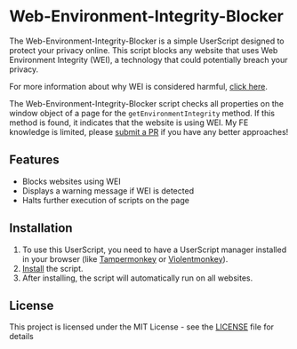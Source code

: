 # Web-Environment-Integrity-Blocker

The Web-Environment-Integrity-Blocker is a simple UserScript designed to protect your privacy online. This script blocks any website that uses Web Environment Integrity (WEI), a technology that could potentially breach your privacy.

For more information about why WEI is considered harmful, [click here](https://www.fsf.org/blogs/community/web-environment-integrity-is-an-all-out-attack-on-the-free-internet).

The Web-Environment-Integrity-Blocker script checks all properties on the window object of a page for the `getEnvironmentIntegrity` method. If this method is found, it indicates that the website is using WEI. My FE knowledge is limited, please [submit a PR](https://github.com/groundcat/Web-Environment-Integrity-Blocker/pulls) if you have any better approaches!

## Features

* Blocks websites using WEI
* Displays a warning message if WEI is detected
* Halts further execution of scripts on the page

## Installation

1. To use this UserScript, you need to have a UserScript manager installed in your browser (like [Tampermonkey](https://www.tampermonkey.net/) or [Violentmonkey](https://violentmonkey.github.io/)).
2. [Install](https://greasyfork.org/en/scripts/472234-web-environment-integrity-blocker) the script.
3. After installing, the script will automatically run on all websites.

## License

This project is licensed under the MIT License - see the [LICENSE](LICENSE) file for details
